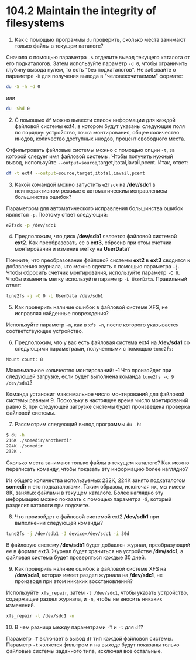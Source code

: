 # 104.2 Maintain the integrity of filesystems

1. Как с помощью программы `du` проверить, сколько места занимают только файлы в текущем каталоге?

Сначала с помощью параметра `-S` отделите вывод текущего каталога от его подкаталогов. Затем используйте параметр `-d 0`, чтобы ограничить глубину вывода нулем, то есть "без подкаталогов".
Не забывайте о параметре `-h` для получения вывода в "человекочитаемом" формате:
```sh
du -S -h -d 0
```
или
```sh
du -Shd 0
```

2. С помощью `df` можно вывести список информации для каждой файловой системы ext4, в котором будут указаны следующие поля по порядку: устройство, точка монтирования, общее количество инодов, количество доступных инодов, процент свободного места.

Отфильтровать файловые системы можно с помощью опции `-t`, за которой следует имя файловой системы. Чтобы получить нужный вывод, используйте `--output=source`,target,itotal,iavail,pcent. Итак, ответ:
```sh
df -t ext4 --output=source,target,itotal,iavail,pcent
```

3. Какой командой можно запустить `e2fsck` на **/dev/sdc1** в неинтерактивном режиме с автоматическим исправлением большинства ошибок?

Параметром для автоматического исправления большинства ошибок является `-p`. Поэтому ответ следующий:
```sh
e2fsck -p /dev/sdc1
```

4. Предположим, что диск **/dev/sdb1** является файловой системой **ext2**. Как преобразовать ее в **ext3**, сбросив при этом счетчик монтирования и изменив метку на **UserData**?

Помните, что преобразование файловой системы **ext2** в **ext3** сводится к добавлению журнала, что можно сделать с помощью параметра `-j`. Чтобы сбросить счетчик монтирования, используйте параметр `-C 0`. Чтобы изменить метку используйте параметр `-L UserData`. Правильный ответ:
```sh
tune2fs -j -C 0 -L UserData /dev/sdb1
```

5. Как проверить наличие ошибок в файловой системе XFS, не исправляя найденные повреждения?

Используйте параметр `-n`, как в `xfs -n`, после которого указывается соответствующее устройство.

6. Предположим, что у вас есть файловая система ext4 на **/dev/sda1** со следующими параметрами, полученными с помощью `tune2fs`:
```console
Mount count: 8
```
Максимальное количество монтирований: -1
Что произойдет при следующей загрузке, если будет выполнена команда `tune2fs -c 9 /dev/sda1`?

Команда установит максимальное число монтирований для файловой системы равным 9. Поскольку в настоящее время число монтирований равно 8, при следующей загрузке системы будет произведена проверка файловой системы.

7. Рассмотрим следующий вывод программы `du -h`:
```sh
$ du -h
216K ./somedir/anotherdir
224K ./somedir
232K .
```
Сколько места занимают только файлы в текущем каталоге? Как можно переписать команду, чтобы показать эту информацию более наглядно?

Из общего количества используемых 232К, 224К занято подкаталогом **somedir** и его подкаталогами.
Таким образом, исключая их, мы имеем 8К, занятых файлами в текущем каталоге. Более наглядно эту информацию можно показать с помощью параметра `-S`, который разделит каталоги при подсчете.

8. Что произойдет с файловой системой ext2 **/dev/sdb1** при выполнении следующей команды?
```sh
tune2fs -j /dev/sdb1 -J device=/dev/sdc1 -i 30d
```

В файловую систему **/dev/sdb1** будет добавлен журнал, преобразующий ее в формат ext3. Журнал будет храниться на устройстве **/dev/sdc1**, а файловая система будет проверяться каждые 30 дней.

9. Как проверить наличие ошибок в файловой системе XFS на **/dev/sda1**, которая имеет раздел журнала на **/dev/sdc1**, не производя при этом никаких восстановлений?

Используйте` xfs_repair`, затем `-l /dev/sdc1`, чтобы указать устройство, содержащее раздел журнала, и `-n`, чтобы не вносить никаких изменений.
```sh
xfs_repair -l /dev/sdc1 -n
```

10. В чем разница между параметрами `-T` и `-t` для `df`?

Параметр `-T` включает в вывод `df` тип каждой файловой системы. Параметр `-t` является фильтром и на выходе будут показаны только файловые системы заданного типа, исключая все остальные.